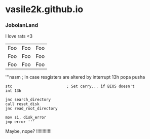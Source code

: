 # vasile2k.github.io
### JobolanLand
I love rats <3

<table>
    <tr>
        <td>Foo</td>
        <td>Foo</td>
        <td>Foo</td>
    </tr>
    <tr>
        <td>Foo</td>
        <td>Foo</td>
        <td>Foo</td>
    </tr>
    <tr>
        <td>Foo</td>
        <td>Foo</td>
        <td>Foo</td>
    </tr>
</table>

'''nasm
        ; In case resgisters are altered by interrupt 13h
	popa
	pusha

	stc                        ; Set carry... if BIOS doesn't
	int 13h

	jnc search_directory
	call reset_disk
	jnc read_root_directory

	mov si, disk_error
	jmp error '''

Maybe, nope?
!!!!!!!!!!!!
